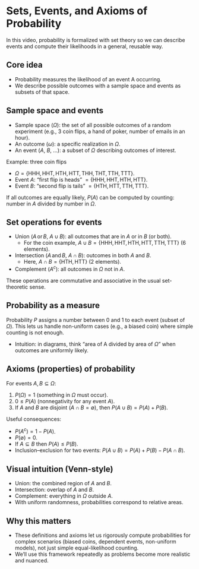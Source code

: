 # Sets, Events, and Axioms of Probability

In this video, probability is formalized with set theory so we can describe events and compute their likelihoods in a general, reusable way.

## Core idea
- Probability measures the likelihood of an event A occurring.
- We describe possible outcomes with a sample space and events as subsets of that space.

## Sample space and events
- Sample space ($\Omega$): the set of all possible outcomes of a random experiment (e.g., 3 coin flips, a hand of poker, number of emails in an hour).
- An outcome ($\omega$): a specific realization in $\Omega$.
- An event ($A$, $B$, ...): a subset of $\Omega$ describing outcomes of interest.

Example: three coin flips
- $\Omega = \{\text{HHH},\, \text{HHT},\, \text{HTH},\, \text{HTT},\, \text{THH},\, \text{THT},\, \text{TTH},\, \text{TTT}\}$.
- Event $A$: “first flip is heads” $= \{\text{HHH},\, \text{HHT},\, \text{HTH},\, \text{HTT}\}$.
- Event $B$: “second flip is tails” $= \{\text{HTH},\, \text{HTT},\, \text{TTH},\, \text{TTT}\}$.

If all outcomes are equally likely, $P(A)$ can be computed by counting: number in $A$ divided by number in $\Omega$.

## Set operations for events
- Union ($A\,\text{or}\,B$, $A\cup B$): all outcomes that are in $A$ or in $B$ (or both).
  - For the coin example, $A\cup B = \{\text{HHH},\,\text{HHT},\,\text{HTH},\,\text{HTT},\,\text{TTH},\,\text{TTT}\}$ (6 elements).
- Intersection ($A\,\text{and}\,B$, $A\cap B$): outcomes in both $A$ and $B$.
  - Here, $A\cap B = \{\text{HTH},\,\text{HTT}\}$ (2 elements).
- Complement ($A^c$): all outcomes in $\Omega$ not in $A$.

These operations are commutative and associative in the usual set-theoretic sense.

## Probability as a measure
Probability $P$ assigns a number between 0 and 1 to each event (subset of $\Omega$). This lets us handle non-uniform cases (e.g., a biased coin) where simple counting is not enough.

- Intuition: in diagrams, think “area of A divided by area of $\Omega$” when outcomes are uniformly likely.

## Axioms (properties) of probability
For events $A, B \subseteq \Omega$:
1. $P(\Omega) = 1$ (something in $\Omega$ must occur).
2. $0 \le P(A)$ (nonnegativity for any event $A$).
3. If $A$ and $B$ are disjoint ($A\cap B=\emptyset$), then $P(A\cup B) = P(A) + P(B)$.

Useful consequences:
- $P(A^c) = 1 - P(A)$.
- $P(\emptyset) = 0$.
- If $A \subseteq B$ then $P(A) \le P(B)$.
- Inclusion–exclusion for two events: $P(A\cup B) = P(A) + P(B) - P(A\cap B)$.

## Visual intuition (Venn-style)
- Union: the combined region of $A$ and $B$.
- Intersection: overlap of $A$ and $B$.
- Complement: everything in $\Omega$ outside $A$.
- With uniform randomness, probabilities correspond to relative areas.

## Why this matters
- These definitions and axioms let us rigorously compute probabilities for complex scenarios (biased coins, dependent events, non-uniform models), not just simple equal-likelihood counting.
- We’ll use this framework repeatedly as problems become more realistic and nuanced.
